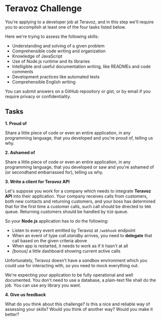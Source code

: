 # Teravoz Challenge

You're applying to a developer job at Teravoz, and in this step we'll require you to accomplish at least one of the four tasks listed below.

Here we're trying to assess the following skills:

- Understanding and solving of a given problem
- Comprehensible code writing and organization
- Knowledge of JavaScript
- Use of Node.js runtime and its libraries
- Intelligible and useful documentation writing, like READMEs and code comments
- Development practices like automated tests
- Comprehensible English writing

You can submit answers on a GitHub repository or gist, or by email if you require privacy or confidentiality.

## Tasks

**1. Proud of**

Share a little piece of code or even an entire application, in any programming language, that you developed and you're proud of, telling us why.

**2. Ashamed of**

Share a little piece of code or even an entire application, in any programming language, that you developed or saw and you're ashamed of (or secondhand embarrassed for), telling us why.

**3. Write a client for Teravoz API**

Let's suppose you work for a company which needs to integrate **Teravoz API** into their application.
Your company receives calls from customers, both new contacts and returning customers, and your boss has determined that for the first time a customer calls, such call should be directed to `900` queue. Returning customers should be handled by `910` queue.

So your **Node.js** application has to do the following:
- Listen to every event emitted by Teravoz at `/webhook` endpoint
- When an event of type _call.standby_ arrives, you need to **delegate** that call based on the given criteria above
- When app is restarted, it needs to work as if it hasn't at all
- _[bonus]_ a little dashboard showing current active calls

Unfortunately, Teravoz doesn't have a _sandbox_ environment which you could use for interacting with, so you need to mock everything out.

We're expecting your application to be fully operational and well documented. You don't need to use a database, a plain-text file shall do the job. You can use any library you want.

**4. Give us feedback**

What do you think about this challenge? Is this a nice and reliable way of assessing your skills? Would you think of another way? Would you make it better?
